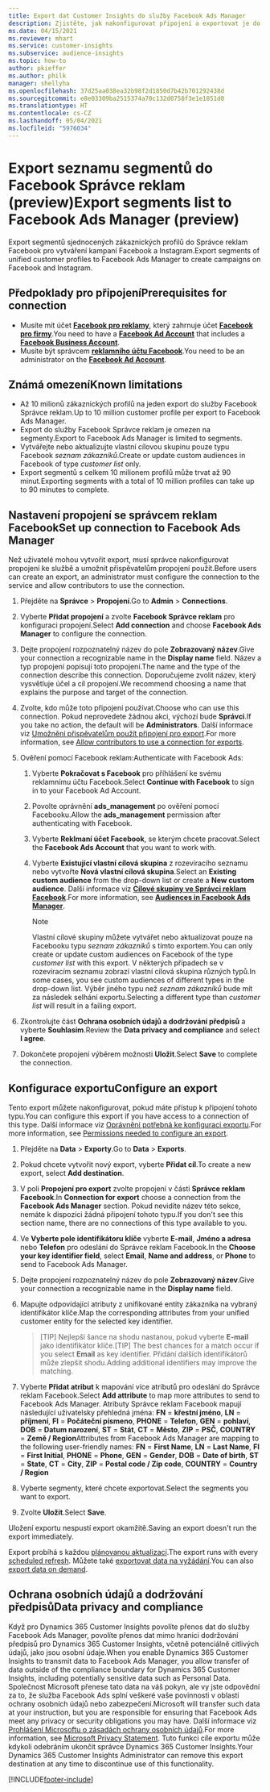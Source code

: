```yaml
---
title: Export dat Customer Insights do služby Facebook Ads Manager
description: Zjistěte, jak nakonfigurovat připojení a exportovat je do služby Facebook Správce reklam.
ms.date: 04/15/2021
ms.reviewer: mhart
ms.service: customer-insights
ms.subservice: audience-insights
ms.topic: how-to
author: pkieffer
ms.author: philk
manager: shellyha
ms.openlocfilehash: 37d25aa038ea32b98f2d1850d7b42b701292438d
ms.sourcegitcommit: e8e03309ba2515374a70c132d0758f3e1e1851d0
ms.translationtype: HT
ms.contentlocale: cs-CZ
ms.lasthandoff: 05/04/2021
ms.locfileid: "5976034"
---
```

# <a name="export-segments-list-to-facebook-ads-manager-preview"></a><span data-ttu-id="c5a96-103">Export seznamu segmentů do Facebook Správce reklam (preview)</span><span class="sxs-lookup"><span data-stu-id="c5a96-103">Export segments list to Facebook Ads Manager (preview)</span></span>

<span data-ttu-id="c5a96-104">Export segmentů sjednocených zákaznických profilů do Správce reklam Facebook pro vytváření kampaní Facebook a Instagram.</span><span class="sxs-lookup"><span data-stu-id="c5a96-104">Export segments of unified customer profiles to Facebook Ads Manager to create campaigns on Facebook and Instagram.</span></span>

## <a name="prerequisites-for-connection"></a><span data-ttu-id="c5a96-105">Předpoklady pro připojení</span><span class="sxs-lookup"><span data-stu-id="c5a96-105">Prerequisites for connection</span></span>

- <span data-ttu-id="c5a96-106">Musíte mít účet [**Facebook pro reklamy**](https://www.facebook.com/business/learn/lessons/step-by-step-ads-manager-account), který zahrnuje účet [**Facebook pro firmy**](https://business.facebook.com/).</span><span class="sxs-lookup"><span data-stu-id="c5a96-106">You need to have a [**Facebook Ad Account**](https://www.facebook.com/business/learn/lessons/step-by-step-ads-manager-account) that includes a [**Facebook Business Account**](https://business.facebook.com/).</span></span>
- <span data-ttu-id="c5a96-107">Musíte být správcem [**reklamního účtu Facebook**](https://www.facebook.com/business/learn/lessons/step-by-step-ads-manager-account).</span><span class="sxs-lookup"><span data-stu-id="c5a96-107">You need to be an administrator on the [**Facebook Ad Account**](https://www.facebook.com/business/learn/lessons/step-by-step-ads-manager-account).</span></span>

## <a name="known-limitations"></a><span data-ttu-id="c5a96-108">Známá omezení</span><span class="sxs-lookup"><span data-stu-id="c5a96-108">Known limitations</span></span>

- <span data-ttu-id="c5a96-109">Až 10 milionů zákaznických profilů na jeden export do služby Facebook Správce reklam.</span><span class="sxs-lookup"><span data-stu-id="c5a96-109">Up to 10 million customer profile per export to Facebook Ads Manager.</span></span>
- <span data-ttu-id="c5a96-110">Export do služby Facebook Správce reklam je omezen na segmenty.</span><span class="sxs-lookup"><span data-stu-id="c5a96-110">Export to Facebook Ads Manager is limited to segments.</span></span>
- <span data-ttu-id="c5a96-111">Vytvářejte nebo aktualizujte vlastní cílovou skupinu pouze typu Facebook *seznam zákazníků*.</span><span class="sxs-lookup"><span data-stu-id="c5a96-111">Create or update custom audiences in Facebook of type *customer list* only.</span></span>
- <span data-ttu-id="c5a96-112">Export segmentů s celkem 10 milionem profilů může trvat až 90 minut.</span><span class="sxs-lookup"><span data-stu-id="c5a96-112">Exporting segments with a total of 10 million profiles can take up to 90 minutes to complete.</span></span>

## <a name="set-up-connection-to-facebook-ads-manager"></a><span data-ttu-id="c5a96-113">Nastavení propojení se správcem reklam Facebook</span><span class="sxs-lookup"><span data-stu-id="c5a96-113">Set up connection to Facebook Ads Manager</span></span>

<span data-ttu-id="c5a96-114">Než uživatelé mohou vytvořit export, musí správce nakonfigurovat propojení ke službě a umožnit přispěvatelům propojení použít.</span><span class="sxs-lookup"><span data-stu-id="c5a96-114">Before users can create an export, an administrator must configure the connection to the service and allow contributors to use the connection.</span></span>

1. <span data-ttu-id="c5a96-115">Přejděte na **Správce** > **Propojení**.</span><span class="sxs-lookup"><span data-stu-id="c5a96-115">Go to **Admin** > **Connections**.</span></span>

1. <span data-ttu-id="c5a96-116">Vyberte **Přidat propojení** a zvolte **Facebook Správce reklam** pro konfiguraci propojení.</span><span class="sxs-lookup"><span data-stu-id="c5a96-116">Select **Add connection** and choose **Facebook Ads Manager** to configure the connection.</span></span>

1. <span data-ttu-id="c5a96-117">Dejte propojení rozpoznatelný název do pole **Zobrazovaný název**.</span><span class="sxs-lookup"><span data-stu-id="c5a96-117">Give your connection a recognizable name in the **Display name** field.</span></span> <span data-ttu-id="c5a96-118">Název a typ propojení popisují toto propojení.</span><span class="sxs-lookup"><span data-stu-id="c5a96-118">The name and the type of the connection describe this connection.</span></span> <span data-ttu-id="c5a96-119">Doporučujeme zvolit název, který vysvětluje účel a cíl propojení.</span><span class="sxs-lookup"><span data-stu-id="c5a96-119">We recommend choosing a name that explains the purpose and target of the connection.</span></span>

1. <span data-ttu-id="c5a96-120">Zvolte, kdo může toto připojení používat.</span><span class="sxs-lookup"><span data-stu-id="c5a96-120">Choose who can use this connection.</span></span> <span data-ttu-id="c5a96-121">Pokud neprovedete žádnou akci, výchozí bude **Správci**.</span><span class="sxs-lookup"><span data-stu-id="c5a96-121">If you take no action, the default will be **Administrators**.</span></span> <span data-ttu-id="c5a96-122">Další informace viz [Umožnění přispěvatelům použít připojení pro export](connections.md#allow-contributors-to-use-a-connection-for-exports).</span><span class="sxs-lookup"><span data-stu-id="c5a96-122">For more information, see [Allow contributors to use a connection for exports](connections.md#allow-contributors-to-use-a-connection-for-exports).</span></span>

1. <span data-ttu-id="c5a96-123">Ověření pomocí Facebook reklam:</span><span class="sxs-lookup"><span data-stu-id="c5a96-123">Authenticate with Facebook Ads:</span></span> 

   1. <span data-ttu-id="c5a96-124">Vyberte **Pokračovat s Facebook** pro příhlášení ke svému reklamnímu účtu Facebook.</span><span class="sxs-lookup"><span data-stu-id="c5a96-124">Select **Continue with Facebook** to sign in to your Facebook Ad Account.</span></span>

   1. <span data-ttu-id="c5a96-125">Povolte oprávnění **ads_management** po ověření pomocí Facebooku.</span><span class="sxs-lookup"><span data-stu-id="c5a96-125">Allow the **ads_management** permission after authenticating with Facebook.</span></span>

   1. <span data-ttu-id="c5a96-126">Vyberte **Reklmaní účet Facebook**, se kterým chcete pracovat.</span><span class="sxs-lookup"><span data-stu-id="c5a96-126">Select the **Facebook Ads Account** that you want to work with.</span></span>

   1. <span data-ttu-id="c5a96-127">Vyberte **Existující vlastní cílová skupina** z rozevíracího seznamu nebo vytvořte **Nová vlastní cílová skupina**.</span><span class="sxs-lookup"><span data-stu-id="c5a96-127">Select an **Existing custom audience** from the drop-down list or create a **New custom audience**.</span></span> <span data-ttu-id="c5a96-128">Další informace viz [**Cílové skupiny ve Správci reklam Facebook**](https://www.facebook.com/business/help/744354708981227?id=2469097953376494).</span><span class="sxs-lookup"><span data-stu-id="c5a96-128">For more information, see [**Audiences in Facebook Ads Manager**](https://www.facebook.com/business/help/744354708981227?id=2469097953376494).</span></span>
      > [!NOTE]
      > <span data-ttu-id="c5a96-129">Vlastní cílové skupiny můžete vytvářet nebo aktualizovat pouze na Facebooku typu *seznam zákazníků* s tímto exportem.</span><span class="sxs-lookup"><span data-stu-id="c5a96-129">You can only create or update custom audiences on Facebook of the type *customer list* with this export.</span></span> <span data-ttu-id="c5a96-130">V některých případech se v rozevíracím seznamu zobrazí vlastní cílová skupina různých typů.</span><span class="sxs-lookup"><span data-stu-id="c5a96-130">In some cases, you see custom audiences of different types in the drop-down list.</span></span> <span data-ttu-id="c5a96-131">Výběr jiného typu než *seznam zákazníků* bude mít za následek selhání exportu.</span><span class="sxs-lookup"><span data-stu-id="c5a96-131">Selecting a different type than *customer list* will result in a failing export.</span></span> 

1. <span data-ttu-id="c5a96-132">Zkontrolujte část **Ochrana osobních údajů a dodržování předpisů** a vyberte **Souhlasím**.</span><span class="sxs-lookup"><span data-stu-id="c5a96-132">Review the **Data privacy and compliance** and select **I agree**.</span></span>

1. <span data-ttu-id="c5a96-133">Dokončete propojení výběrem možnosti **Uložit**.</span><span class="sxs-lookup"><span data-stu-id="c5a96-133">Select **Save** to complete the connection.</span></span>

## <a name="configure-an-export"></a><span data-ttu-id="c5a96-134">Konfigurace exportu</span><span class="sxs-lookup"><span data-stu-id="c5a96-134">Configure an export</span></span>

<span data-ttu-id="c5a96-135">Tento export můžete nakonfigurovat, pokud máte přístup k připojení tohoto typu.</span><span class="sxs-lookup"><span data-stu-id="c5a96-135">You can configure this export if you have access to a connection of this type.</span></span> <span data-ttu-id="c5a96-136">Další informace viz [Oprávnění potřebná ke konfiguraci exportu](export-destinations.md#set-up-a-new-export).</span><span class="sxs-lookup"><span data-stu-id="c5a96-136">For more information, see [Permissions needed to configure an export](export-destinations.md#set-up-a-new-export).</span></span>

1. <span data-ttu-id="c5a96-137">Přejděte na **Data** > **Exporty**.</span><span class="sxs-lookup"><span data-stu-id="c5a96-137">Go to **Data** > **Exports**.</span></span>

1. <span data-ttu-id="c5a96-138">Pokud chcete vytvořit nový export, vyberte **Přidat cíl**.</span><span class="sxs-lookup"><span data-stu-id="c5a96-138">To create a new export, select **Add destination**.</span></span> 

1. <span data-ttu-id="c5a96-139">V poli **Propojení pro export** zvolte propojení v části **Správce reklam Facebook**.</span><span class="sxs-lookup"><span data-stu-id="c5a96-139">In **Connection for export** choose a connection from the **Facebook Ads Manager** section.</span></span> <span data-ttu-id="c5a96-140">Pokud nevidíte název této sekce, nemáte k dispozici žádná připojení tohoto typu.</span><span class="sxs-lookup"><span data-stu-id="c5a96-140">If you don't see this section name, there are no connections of this type available to you.</span></span>

1. <span data-ttu-id="c5a96-141">Ve **Vyberte pole identifikátoru klíče** vyberte **E-mail**, **Jméno a adresa** nebo **Telefon** pro odeslání do Správce reklam Facebook.</span><span class="sxs-lookup"><span data-stu-id="c5a96-141">In the **Choose your key identifier field**, select **Email**, **Name and address**, or **Phone** to send to Facebook Ads Manager.</span></span> 

1. <span data-ttu-id="c5a96-142">Dejte propojení rozpoznatelný název do pole **Zobrazovaný název**.</span><span class="sxs-lookup"><span data-stu-id="c5a96-142">Give your connection a recognizable name in the **Display name** field.</span></span>

1. <span data-ttu-id="c5a96-143">Mapujte odpovídající atributy z unifikované entity zákazníka na vybraný identifikátor klíče.</span><span class="sxs-lookup"><span data-stu-id="c5a96-143">Map the corresponding attributes from your unified customer entity for the selected key identifier.</span></span>
   > <span data-ttu-id="c5a96-144">[TIP] Nejlepší šance na shodu nastanou, pokud vyberte **E-mail** jako identifikátor klíče.</span><span class="sxs-lookup"><span data-stu-id="c5a96-144">[TIP] The best chances for a match occur if you select **Email** as key identifier.</span></span> <span data-ttu-id="c5a96-145">Přidání dalších identifikátorů může zlepšit shodu.</span><span class="sxs-lookup"><span data-stu-id="c5a96-145">Adding additional identifiers may improve the matching.</span></span>

1. <span data-ttu-id="c5a96-146">Vyberte **Přidat atribut** k mapování více atributů pro odeslání do Správce reklam Facebook.</span><span class="sxs-lookup"><span data-stu-id="c5a96-146">Select **Add attribute** to map more attributes to send to Facebook Ads Manager.</span></span> <span data-ttu-id="c5a96-147">Atributy Správce reklam Facebook mapují následující uživatelsky přehledná jména: **FN** = **křestní jméno**, **LN** = **příjmení**, **FI** = **Počáteční písmeno**, **PHONE** = **Telefon**, **GEN** = **pohlaví**, **DOB** = **Datum narození**, **ST** = **Stát**, **CT** = **Město**, **ZIP** = **PSČ**, **COUNTRY** = **Země / Region**</span><span class="sxs-lookup"><span data-stu-id="c5a96-147">Attributes from Facebook Ads Manager are mapping to the following user-friendly names: **FN** = **First Name**, **LN** = **Last Name**, **FI** = **First Initial**, **PHONE** = **Phone**, **GEN** = **Gender**, **DOB** = **Date of birth**, **ST** = **State**, **CT** = **City**, **ZIP** = **Postal code / Zip code**, **COUNTRY** = **Country / Region**</span></span>

1. <span data-ttu-id="c5a96-148">Vyberte segmenty, které chcete exportovat.</span><span class="sxs-lookup"><span data-stu-id="c5a96-148">Select the segments you want to export.</span></span>

1. <span data-ttu-id="c5a96-149">Zvolte **Uložit**.</span><span class="sxs-lookup"><span data-stu-id="c5a96-149">Select **Save**.</span></span>

<span data-ttu-id="c5a96-150">Uložení exportu nespustí export okamžitě.</span><span class="sxs-lookup"><span data-stu-id="c5a96-150">Saving an export doesn't run the export immediately.</span></span>

<span data-ttu-id="c5a96-151">Export probíhá s každou [plánovanou aktualizací](system.md#schedule-tab).</span><span class="sxs-lookup"><span data-stu-id="c5a96-151">The export runs with every [scheduled refresh](system.md#schedule-tab).</span></span> <span data-ttu-id="c5a96-152">Můžete také [exportovat data na vyžádání](export-destinations.md#run-exports-on-demand).</span><span class="sxs-lookup"><span data-stu-id="c5a96-152">You can also [export data on demand](export-destinations.md#run-exports-on-demand).</span></span> 

## <a name="data-privacy-and-compliance"></a><span data-ttu-id="c5a96-153">Ochrana osobních údajů a dodržování předpisů</span><span class="sxs-lookup"><span data-stu-id="c5a96-153">Data privacy and compliance</span></span>

<span data-ttu-id="c5a96-154">Když pro Dynamics 365 Customer Insights povolíte přenos dat do služby Facebook Ads Manager, povolíte přenos dat mimo hranici dodržování předpisů pro Dynamics 365 Customer Insights, včetně potenciálně citlivých údajů, jako jsou osobní údaje.</span><span class="sxs-lookup"><span data-stu-id="c5a96-154">When you enable Dynamics 365 Customer Insights to transmit data to Facebook Ads Manager, you allow transfer of data outside of the compliance boundary for Dynamics 365 Customer Insights, including potentially sensitive data such as Personal Data.</span></span> <span data-ttu-id="c5a96-155">Společnost Microsoft přenese tato data na váš pokyn, ale vy jste odpovědní za to, že služba Facebook Ads splní veškeré vaše povinnosti v oblasti ochrany osobních údajů nebo zabezpečení.</span><span class="sxs-lookup"><span data-stu-id="c5a96-155">Microsoft will transfer such data at your instruction, but you are responsible for ensuring that Facebook Ads meet any privacy or security obligations you may have.</span></span> <span data-ttu-id="c5a96-156">Další informace viz [Prohlášení Microsoftu o zásadách ochrany osobních údajů](https://go.microsoft.com/fwlink/?linkid=396732).</span><span class="sxs-lookup"><span data-stu-id="c5a96-156">For more information, see [Microsoft Privacy Statement](https://go.microsoft.com/fwlink/?linkid=396732).</span></span>
<span data-ttu-id="c5a96-157">Tuto funkci cíle exportu může kdykoli odebráním ukončit správce Dynamics 365 Customer Insights.</span><span class="sxs-lookup"><span data-stu-id="c5a96-157">Your Dynamics 365 Customer Insights Administrator can remove this export destination at any time to discontinue use of this functionality.</span></span>


[!INCLUDE[footer-include](../includes/footer-banner.md)]
